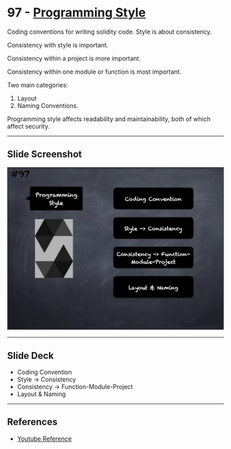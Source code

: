 # 97 - [Programming Style](Programming%20Style.md)
Coding conventions for writing solidity code. Style is about consistency. 

Consistency with style is important. 

Consistency within a project is more important. 

Consistency within one module or function is most important. 

Two main categories: 

1. Layout 
2. Naming Conventions. 

Programming style affects readability and maintainability, both of which affect security.

___
## Slide Screenshot
![097.png](../../images/2.%20Solidity%20101/097.png)
___
## Slide Deck
- Coding Convention
- Style -> Consistency
- Consistency -> Function-Module-Project
- Layout & Naming
___
## References
- [Youtube Reference](https://youtu.be/_oN7XuyhoZA?t=1391)


